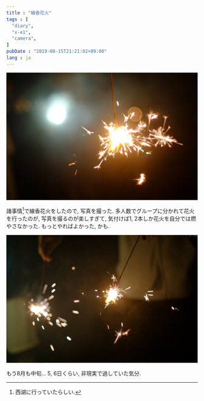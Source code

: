 ```yaml
---
title : "線香花火"
tags : [
  "diary",
  "x-e1",
  "camera",
]
pubDate : "2019-08-15T21:21:02+09:00"
lang : ja
---
```


![Fujifilm X-E1 + Nikon NIKKOR-S･C Auto 50mm f/1.4](./_1.jpg)

諸事情[^1]で線香花火をしたので, 写真を撮った.
多人数でグループに分かれて花火を行ったのが, 写真を撮るのが楽しすぎて, 気付けば1, 2本しか花火を自分では燃やさなかった. もっとやればよかった, かも.

![Fujifilm X-E1 + Nikon NIKKOR-S･C Auto 50mm f/1.4](./_2.jpg)

もう8月も中旬... 5, 6日くらい, 非現実で過していた気分. 

[^1]: 西湖に行っていたらしい.
